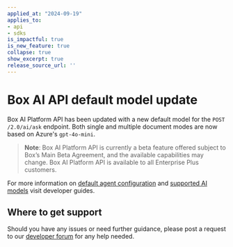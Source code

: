 ```yaml
---
applied_at: "2024-09-19"
applies_to: 
- api
- sdks
is_impactful: true
is_new_feature: true
collapse: true
show_excerpt: true
release_source_url: ''
---
```


# Box AI API default model update

Box AI Platform API has been updated with a new default model for the `POST /2.0/ai/ask` endpoint. Both single and multiple document modes are now based on Azure's `gpt-4o-mini`.

> **Note**: Box AI Platform API is currently a beta feature offered subject to Box’s Main Beta Agreement, and the available capabilities may change. Box AI Platform API is available to all Enterprise Plus customers.

<!-- more -->

For more information on [default agent configuration][1] and [supported AI models][2] visit developer guides.

## Where to get support

Should you have any issues or need further guidance, please post a request to our [developer forum][3] for any help needed.

[1]: https://developer.box.com/guides/box-ai/get-agent-default-config/
[2]: https://developer.box.com/guides/box-ai/supported-models/
[3]: https://community.box.com/